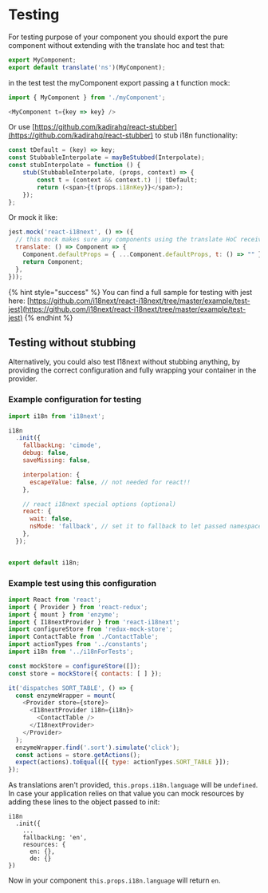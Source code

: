# Testing

For testing purpose of your component you should export the pure component without extending with the translate hoc and test that:

```javascript
export MyComponent;
export default translate('ns')(MyComponent);
```

in the test test the myComponent export passing a t function mock:

```javascript
import { MyComponent } from './myComponent';

<MyComponent t={key => key} />
```

Or use [https://github.com/kadirahq/react-stubber](https://github.com/kadirahq/react-stubber) to stub i18n functionality:

```javascript
const tDefault = (key) => key;
const StubbableInterpolate = mayBeStubbed(Interpolate);
const stubInterpolate = function () {
    stub(StubbableInterpolate, (props, context) => {
        const t = (context && context.t) || tDefault;
        return (<span>{t(props.i18nKey)}</span>);
    });
};
```

Or mock it like:

```javascript
jest.mock('react-i18next', () => ({
  // this mock makes sure any components using the translate HoC receive the t function as a prop
  translate: () => Component => {
    Component.defaultProps = { ...Component.defaultProps, t: () => "" };
    return Component;
  },
}));
```

{% hint style="success" %}
You can find a full sample for testing with jest here: [https://github.com/i18next/react-i18next/tree/master/example/test-jest](https://github.com/i18next/react-i18next/tree/master/example/test-jest)
{% endhint %}

## Testing without stubbing

Alternatively, you could also test I18next without stubbing anything, by providing the correct configuration and fully wrapping your container in the provider.

### Example configuration for testing

```javascript
import i18n from 'i18next';

i18n
  .init({
    fallbackLng: 'cimode',
    debug: false,
    saveMissing: false,

    interpolation: {
      escapeValue: false, // not needed for react!!
    },

    // react i18next special options (optional)
    react: {
      wait: false,
      nsMode: 'fallback', // set it to fallback to let passed namespaces to translated hoc act as fallbacks
    },
  });


export default i18n;
```

### Example test using this configuration

```javascript
import React from 'react';
import { Provider } from 'react-redux';
import { mount } from 'enzyme';
import { I18nextProvider } from 'react-i18next';
import configureStore from 'redux-mock-store';
import ContactTable from './ContactTable';
import actionTypes from '../constants';
import i18n from '../i18nForTests';

const mockStore = configureStore([]);
const store = mockStore({ contacts: [ ] });

it('dispatches SORT_TABLE', () => {
  const enzymeWrapper = mount(
    <Provider store={store}>
      <I18nextProvider i18n={i18n}>
        <ContactTable />
      </I18nextProvider>
    </Provider>
  );
  enzymeWrapper.find('.sort').simulate('click');
  const actions = store.getActions();
  expect(actions).toEqual([{ type: actionTypes.SORT_TABLE }]);
});
```

As translations aren't provided, `this.props.i18n.language` will be `undefined`. In case your application relies on that value you can mock resources by adding these lines to the object passed to init:

```text
i18n
  .init({
    ...
    fallbackLng: 'en',
    resources: {
      en: {},
      de: {}
})
```

Now in your component `this.props.i18n.language` will return `en`.

